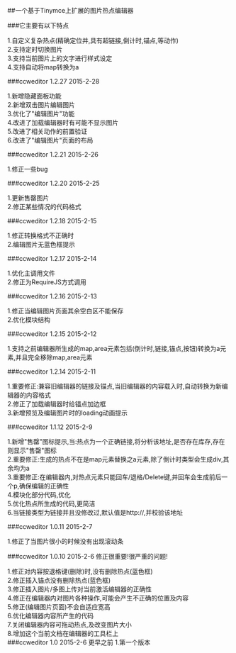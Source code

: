 
##一个基于Tinymce上扩展的图片热点编辑器

###它主要有以下特点

1.自定义复杂热点(精确定位并,具有超链接,倒计时,锚点,等动作)    
2.支持定时切换图片    
3.支持当前图片上的文字进行样式设定    
4.支持自动将map转换为a

###ccweditor 1.2.27 2015-2-28

1.新增隐藏面板功能    
2.新增双击图片编辑图片    
3.优化了"编辑图片"功能   
4.改进了加载编辑器时有可能不显示图片    
5.改进了相关动作的前置验证    
6.改进了"编辑图片"页面的布局    

###ccweditor 1.2.21 2015-2-26

1.修正一些bug      

###ccweditor 1.2.20 2015-2-25

1.更新售罄图片    
2.修正某些情况的代码格式

###ccweditor 1.2.18 2015-2-15

1.修正转换格式不正确时    
2.编辑图片无蓝色框提示    
 
###ccweditor 1.2.17 2015-2-14

1.优化主调用文件    
2.修正为RequireJS方式调用    

###ccweditor 1.2.16 2015-2-13

1.修正当编辑图片页面其余空白区不能保存    
2.优化模块结构    

###ccweditor 1.2.15 2015-2-12

1.支持之前编辑器所生成的map,area元素包括(倒计时,链接,锚点,按钮)转换为a元素,并且完全移除map,area元素    

###ccweditor 1.2.14 2015-2-11

1.重要修正:兼容旧编辑器的链接及锚点,当旧编辑器的内容载入时,自动转换为新编辑器的内容格式    
2.修正了加载编辑器时给锚点加边框    
3.新增预览及编辑图片时的loading动画提示    

###ccweditor 1.1.12 2015-2-9

1.新增"售罄"图标提示,当:热点为一个正确链接,将分析该地址,是否存在库存,存在则显示"售罄"图标    
2.重要修正:生成的热点不在是map元素替换之a元素,除了倒计时类型会生成div,其余均为a    
3.重要修正:在编辑器内,对热点元素只能回车/退格/Delete键,并回车会生成前后一个p,确保编辑的正确性    
4.模块化部分代码,优化    
5.优化热点所生成的代码,更简洁    
6.当链接类型为链接并且没修改过,默认值是http://,并校验该地址    

###ccweditor 1.0.11 2015-2-7

1.修正了当图片很小的时候没有出现滚动条

###ccweditor 1.0.10 2015-2-6 修正很重要!很严重的问题!

1.修正对内容按退格键(删除)时,没有删除热点(蓝色框)    
2.修正插入锚点没有删除热点(蓝色框)    
3.修正插入图片/多图上传对当前激活编辑器的正确性    
4.修正在编辑器内对图片各种操作,可能会产生不正确的位置及内容    
5.修正(编辑图片页面)不会自适应宽高    
6.优化编辑器内容所产生的代码    
7.关闭编辑器内容可拖动热点,及改变图片大小    
8.增加这个当前文档在编辑器的工具栏上    
###ccweditor 1.0 2015-2-6 更早之前
1.第一个版本    
